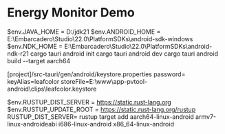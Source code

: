 # Energy Monitor Demo

$env.JAVA_HOME = D:/jdk21
$env.ANDROID_HOME = E:\Embarcadero\Studio\22.0\PlatformSDKs\android-sdk-windows
$env.NDK_HOME = E:\Embarcadero\Studio\22.0\PlatformSDKs\android-ndk-r21
cargo tauri android init 
cargo tauri android dev
cargo tauri android build --target aarch64

[project]/src-tauri/gen/android/keystore.properties
password=<password defined when keytool was executed>
keyAlias=leafcolor
storeFile=E:\\www\\app-pvtool-android\\clips\\leafcolor.keystore


$env.RUSTUP_DIST_SERVER = https://static.rust-lang.org
$env.RUSTUP_UPDATE_ROOT = https://static.rust-lang.org/rustup
RUSTUP_DIST_SERVER= rustup target add aarch64-linux-android armv7-linux-androideabi i686-linux-android x86_64-linux-android